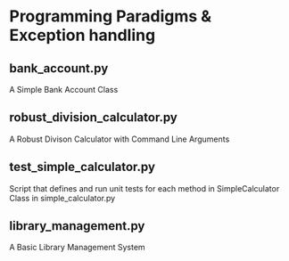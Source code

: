 # Programming Paradigms & Exception handling

## bank_account.py
A Simple Bank Account Class

## robust_division_calculator.py
A Robust Divison Calculator with Command Line Arguments

## test_simple_calculator.py
Script that defines and run unit tests for each method in SimpleCalculator Class in simple_calculator.py

## library_management.py
A Basic Library Management System
